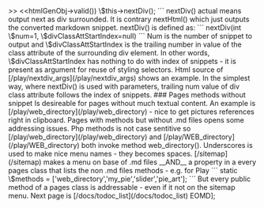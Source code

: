 <?php return [ //0 >>>
	<<<EOMD
# IPA, a microframework
### method pages
this is about laying out the body element of generated html document in a method.

It is done, e.g., in method foo() of the class Play if the address is [/play/foo](/play/foo). Two methods in base class PageAware exposes access to the list of snippets

- nextHtml()
- nextDiv()

They both works the the forward iterator way - one snippet is outputted after each call to nextHtml() or nextDiv() in 'index order' from 0 to numbers of snippets minus 1. It is the same underlying object, \$htmlGenObj, they both work on.

\$htmlGenObj is a php Generator object - it means availability to loop

```
while (\$this->htmlGenObj->valid())
	\$this->nextDiv();
```
nextDiv() actual means output next as div surrounded. It is contrary nextHtml() which just outputs the converted markdown snippet.

nextDiv() is defined as:
```
nextDiv(int \$num=1, \$divClassAttStartIndex=null)
```
Num is the number of snippet to output and \$divClassAttStartIndex is the trailing number in value of the class attribute of the surrounding div element.

In other words, \$divClassAttStartIndex has nothing to do with index of snippets - it is present as argument for reuse of styling selectors. Html source of [/play/nextdiv_args](/play/nextdiv_args) shows an example.
 
In the simplest way, where nextDiv() is used with parameters, trailing num value of div class attribute follows the index of snippets. 

### Pages methods without snippet
Is desireable for pages without much textual content. An example is [/play/web_directory](/play/web_directory) - nice to get pictures references right in clipboard.

Pages with methods but without .md files opens some addressing issues.

Php methods is not case sentitive so [/play/web_directory](/play/web_directory) and [/play/WEB_directory](/play/WEB_directory) both invoke method web_directory().   

Underscores is used to make nice menu names - they becomes spaces.

 [/sitemap](/sitemap) makes a menu on base of .md files __AND__ a property in a every pages class that lists the non .md files methods - e.g. for Play
```
static \$methods = ['web_directory','my_pie','slider','pie_art'];
```
But every public method of a pages class is addressable - even if it not on the sitemap menu.

Next page is [/docs/todoc_list](/docs/todoc_list)


EOMD];